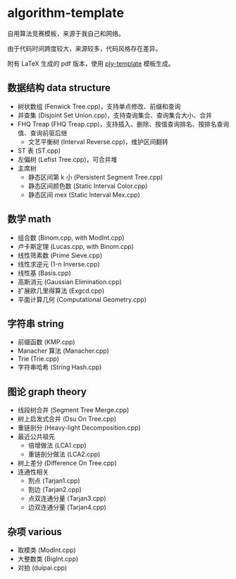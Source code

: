 # algorithm-template

自用算法竞赛模板，来源于我自己和网络。

由于代码时间跨度较大，来源较多，代码风格存在差异。

附有 LaTeX 生成的 pdf 版本，使用 [ply-template](https://github.com/palayutm/ply-template) 模板生成。

## 数据结构 data structure

+ 树状数组 (Fenwick Tree.cpp)，支持单点修改、前缀和查询
+ 并查集 (Disjoint Set Union.cpp)，支持查询集合、查询集合大小、合并
+ FHQ Treap (FHQ Treap.cpp)，支持插入、删除、按值查询排名、按排名查询值、查询前驱后继
    + 文艺平衡树 (Interval Reverse.cpp)，维护区间翻转
+ ST 表 (ST.cpp)
+ 左偏树 (Lefist Tree.cpp)，可合并堆
+ 主席树
    + 静态区间第 k 小 (Persistent Segment Tree.cpp)
    + 静态区间颜色数 (Static Interval Color.cpp)
    + 静态区间 mex (Static Interval Mex.cpp)

## 数学 math

+ 组合数 (Binom.cpp, with ModInt.cpp)
+ 卢卡斯定理 (Lucas.cpp, with Binom.cpp)
+ 线性筛素数 (Prime Sieve.cpp)
+ 线性求逆元 (1-n Inverse.cpp)
+ 线性基 (Basis.cpp)
+ 高斯消元 (Gaussian Elimination.cpp)
+ 扩展欧几里得算法 (Exgcd.cpp)
+ 平面计算几何 (Computational Geometry.cpp)

## 字符串 string

+ 前缀函数 (KMP.cpp)
+ Manacher 算法 (Manacher.cpp)
+ Trie (Trie.cpp)
+ 字符串哈希 (String Hash.cpp)

## 图论 graph theory

+ 线段树合并 (Segment Tree Merge.cpp)
+ 树上启发式合并 (Dsu On Tree.cpp)
+ 重链剖分 (Heavy-light Decomposition.cpp)
+ 最近公共祖先
    + 倍增做法 (LCA1.cpp)
    + 重链剖分做法 (LCA2.cpp)
+ 树上差分 (Difference On Tree.cpp)
+ 连通性相关
    + 割点 (Tarjan1.cpp)
    + 割边 (Tarjan2.cpp)
    + 点双连通分量 (Tarjan3.cpp)
    + 边双连通分量 (Tarjan4.cpp)

## 杂项 various

+ 取模类 (ModInt.cpp)
+ 大整数类 (BigInt.cpp)
+ 对拍 (duipai.cpp)
